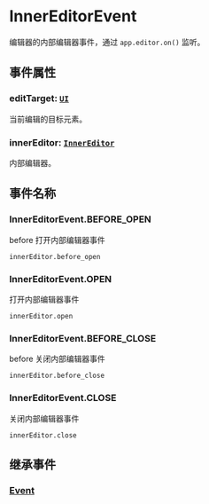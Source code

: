 # InnerEditorEvent

编辑器的内部编辑器事件，通过 `app.editor.on()` 监听。

## 事件属性

### editTarget: [`UI`](/reference/display/UI.md)

当前编辑的目标元素。

### innerEditor: [`InnerEditor`](/plugin/in/editor/InnerEditor.md)

内部编辑器。

## 事件名称

### InnerEditorEvent.BEFORE_OPEN

before 打开内部编辑器事件

`innerEditor.before_open`

### InnerEditorEvent.OPEN

打开内部编辑器事件

`innerEditor.open`

### InnerEditorEvent.BEFORE_CLOSE

before 关闭内部编辑器事件

`innerEditor.before_close`

### InnerEditorEvent.CLOSE

关闭内部编辑器事件

`innerEditor.close`

## 继承事件

### [Event](/reference/event/basic/Event.md)

<!-- ## API

### [InnerEditorEvent](/api/classes/InnerEditorEvent.md) -->
